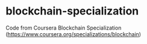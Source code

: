 # blockchain-specialization
Code from Coursera Blockchain Specialization (https://www.coursera.org/specializations/blockchain)
